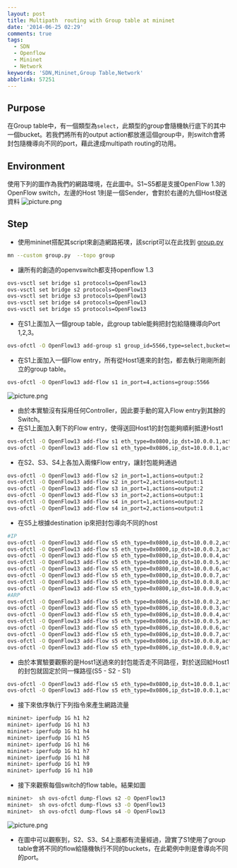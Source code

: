 ```yaml
---
layout: post
title: Multipath  routing with Group table at mininet
date: '2014-06-25 02:29'
comments: true
tags:
  - SDN
  - Openflow
  - Mininet
  - Network
keywords: 'SDN,Mininet,Group Table,Network'
abbrlink: 57251
---
```

Purpose
-------
在Group table中，有一個類型為`select`，此類型的group會隨機執行底下的其中一個bucket。若我們將所有的output action都放進這個group中，則switch會將封包隨機導向不同的port，藉此達成multipath routing的功用。

Environment
-----------
使用下列的圖作為我們的網路環境，在此圖中。S1~S5都是支援OpenFlow 1.3的OpenFlow switch，左邊的Host 1則是一個Sender，會對於右邊的九個Host發送資料
![picture.png](http://user-image.logdown.io/user/415/blog/415/post/207387/9eJUokmsTiuroa8UGsh4_picture.png)

<!--more-->

Step
----
- 使用mininet搭配其script來創造網路拓墣，該script可以在此找到 [group.py](https://gist.github.com/hwchiu/52b606032c9512dd1e83)
``` sh
mn --custom group.py  --topo group
```
- 讓所有的創造的openvswitch都支持openflow 1.3
``` sh
ovs-vsctl set bridge s1 protocols=OpenFlow13
ovs-vsctl set bridge s2 protocols=OpenFlow13
ovs-vsctl set bridge s3 protocols=OpenFlow13
ovs-vsctl set bridge s4 protocols=OpenFlow13
ovs-vsctl set bridge s5 protocols=OpenFlow13
```
- 在S1上面加入一個group table，此group table能夠把封包給隨機導向Port 1,2,3。
``` sh
ovs-ofctl -O OpenFlow13 add-group s1 group_id=5566,type=select,bucket=output:1,bucket=output:2,bucket=output:3
```
- 在S1上面加入一個Flow entry，所有從Host1進來的封包，都去執行剛剛所創立的group table。
``` sh
ovs-ofctl -O OpenFlow13 add-flow s1 in_port=4,actions=group:5566
```
![picture.png](http://user-image.logdown.io/user/415/blog/415/post/207387/fAdC3uQrRbiFV0ih3CD8_picture.png)
- 由於本實驗沒有採用任何Controller，因此要手動的寫入Flow entry到其餘的Switch。
- 在S1上面加入剩下的Flow entry，使得送回Host1的封包能夠順利抵達Host1
``` sh
ovs-ofctl -O OpenFlow13 add-flow s1 eth_type=0x0800,ip_dst=10.0.0.1,actions=output:4
ovs-ofctl -O OpenFlow13 add-flow s1 eth_type=0x0806,ip_dst=10.0.0.1,actions=output:4
```
- 在S2、S3、S4上各加入兩條Flow entry，讓封包能夠通過
``` sh
ovs-ofctl -O OpenFlow13 add-flow s2 in_port=1,actions=output:2
ovs-ofctl -O OpenFlow13 add-flow s2 in_port=2,actions=output:1
ovs-ofctl -O OpenFlow13 add-flow s3 in_port=1,actions=output:2
ovs-ofctl -O OpenFlow13 add-flow s3 in_port=2,actions=output:1
ovs-ofctl -O OpenFlow13 add-flow s4 in_port=1,actions=output:2
ovs-ofctl -O OpenFlow13 add-flow s4 in_port=2,actions=output:1
```
- 在S5上根據destination ip來把封包導向不同的host
``` sh
#IP
ovs-ofctl -O OpenFlow13 add-flow s5 eth_type=0x0800,ip_dst=10.0.0.2,actions=output:4
ovs-ofctl -O OpenFlow13 add-flow s5 eth_type=0x0800,ip_dst=10.0.0.3,actions=output:5
ovs-ofctl -O OpenFlow13 add-flow s5 eth_type=0x0800,ip_dst=10.0.0.4,actions=output:6
ovs-ofctl -O OpenFlow13 add-flow s5 eth_type=0x0800,ip_dst=10.0.0.5,actions=output:7
ovs-ofctl -O OpenFlow13 add-flow s5 eth_type=0x0800,ip_dst=10.0.0.6,actions=output:8
ovs-ofctl -O OpenFlow13 add-flow s5 eth_type=0x0800,ip_dst=10.0.0.7,actions=output:9
ovs-ofctl -O OpenFlow13 add-flow s5 eth_type=0x0800,ip_dst=10.0.0.8,actions=output:10
ovs-ofctl -O OpenFlow13 add-flow s5 eth_type=0x0800,ip_dst=10.0.0.9,actions=output:11
#ARP
ovs-ofctl -O OpenFlow13 add-flow s5 eth_type=0x0806,ip_dst=10.0.0.2,actions=output:4
ovs-ofctl -O OpenFlow13 add-flow s5 eth_type=0x0806,ip_dst=10.0.0.3,actions=output:5
ovs-ofctl -O OpenFlow13 add-flow s5 eth_type=0x0806,ip_dst=10.0.0.4,actions=output:6
ovs-ofctl -O OpenFlow13 add-flow s5 eth_type=0x0806,ip_dst=10.0.0.5,actions=output:7
ovs-ofctl -O OpenFlow13 add-flow s5 eth_type=0x0806,ip_dst=10.0.0.6,actions=output:8
ovs-ofctl -O OpenFlow13 add-flow s5 eth_type=0x0806,ip_dst=10.0.0.7,actions=output:9
ovs-ofctl -O OpenFlow13 add-flow s5 eth_type=0x0806,ip_dst=10.0.0.8,actions=output:10
ovs-ofctl -O OpenFlow13 add-flow s5 eth_type=0x0806,ip_dst=10.0.0.9,actions=output:11
```
- 由於本實驗要觀察的是Host1送過來的封包能否走不同路徑，對於送回給Host1的封包就固定於同一條路徑(S5 - S2 - S1)
``` sh
ovs-ofctl -O OpenFlow13 add-flow s5 eth_type=0x0800,ip_dst=10.0.0.1,actions=output:1
ovs-ofctl -O OpenFlow13 add-flow s5 eth_type=0x0806,ip_dst=10.0.0.1,actions=output:1
```
- 接下來依序執行下列指令來產生網路流量
``` sh
mininet> iperfudp 1G h1 h2
mininet> iperfudp 1G h1 h3
mininet> iperfudp 1G h1 h4
mininet> iperfudp 1G h1 h5
mininet> iperfudp 1G h1 h6
mininet> iperfudp 1G h1 h7
mininet> iperfudp 1G h1 h8
mininet> iperfudp 1G h1 h9
mininet> iperfudp 1G h1 h10
```
- 接下來觀察每個switch的flow table。結果如圖
``` sh
mininet>  sh ovs-ofctl dump-flows s2 -O OpenFlow13
mininet>  sh ovs-ofctl dump-flows s3 -O OpenFlow13
mininet>  sh ovs-ofctl dump-flows s4 -O OpenFlow13
```
![picture.png](http://user-image.logdown.io/user/415/blog/415/post/207387/8z6XUIASRbq93DoI7hFS_picture.png)
- 在圖中可以觀察到，S2、S3、S4上面都有流量經過，證實了S1使用了group table會將不同的flow給隨機執行不同的buckets，在此範例中則是會導向不同的port。
